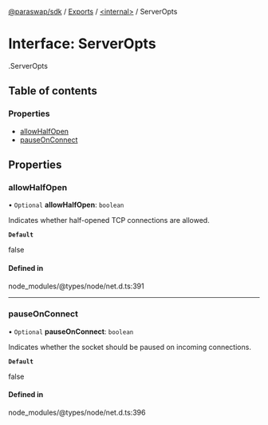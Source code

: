 [@paraswap/sdk](../README.md) / [Exports](../modules.md) / [<internal\>](../modules/internal_.md) / ServerOpts

# Interface: ServerOpts

[<internal>](../modules/internal_.md).ServerOpts

## Table of contents

### Properties

- [allowHalfOpen](internal_.ServerOpts.md#allowhalfopen)
- [pauseOnConnect](internal_.ServerOpts.md#pauseonconnect)

## Properties

### allowHalfOpen

• `Optional` **allowHalfOpen**: `boolean`

Indicates whether half-opened TCP connections are allowed.

**`Default`**

false

#### Defined in

node_modules/@types/node/net.d.ts:391

___

### pauseOnConnect

• `Optional` **pauseOnConnect**: `boolean`

Indicates whether the socket should be paused on incoming connections.

**`Default`**

false

#### Defined in

node_modules/@types/node/net.d.ts:396
